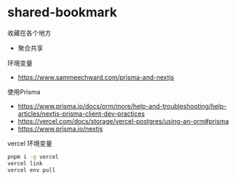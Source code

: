 # shared-bookmark

收藏在各个地方

- 聚合共享

环境变量

- <https://www.sammeechward.com/prisma-and-nextjs>

使用Prisma

- <https://www.prisma.io/docs/orm/more/help-and-troubleshooting/help-articles/nextjs-prisma-client-dev-practices>
- <https://vercel.com/docs/storage/vercel-postgres/using-an-orm#prisma>
- <https://www.prisma.io/nextjs>

vercel 环境变量

```bash
pnpm i -g vercel
vercel link
vercel env pull
```
